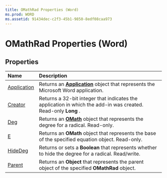 ```yaml
---
title: OMathRad Properties (Word)
ms.prod: WORD
ms.assetid: 91434dec-c2f3-45b1-9850-8edf08caa973
---
```



# OMathRad Properties (Word)

## Properties



|**Name**|**Description**|
|:-----|:-----|
|[Application](omathrad-application-property-word.md)|Returns an  **[Application](application-object-word.md)** object that represents the Microsoft Word application.|
|[Creator](omathrad-creator-property-word.md)|Returns a 32-bit integer that indicates the application in which the add-in was created. Read-only  **Long** .|
|[Deg](omathrad-deg-property-word.md)|Returns an  **[OMath](omath-object-word.md)** object that represents the degree for a radical. Read-only.|
|[E](omathrad-e-property-word.md)|Returns an  **OMath** object that represents the base of the specified equation object. Read-only.|
|[HideDeg](omathrad-hidedeg-property-word.md)|Returns or sets a  **Boolean** that represents whether to hide the degree for a radical. Read/write.|
|[Parent](omathrad-parent-property-word.md)|Returns an  **Object** that represents the parent object of the specified **OMathRad** object.|

